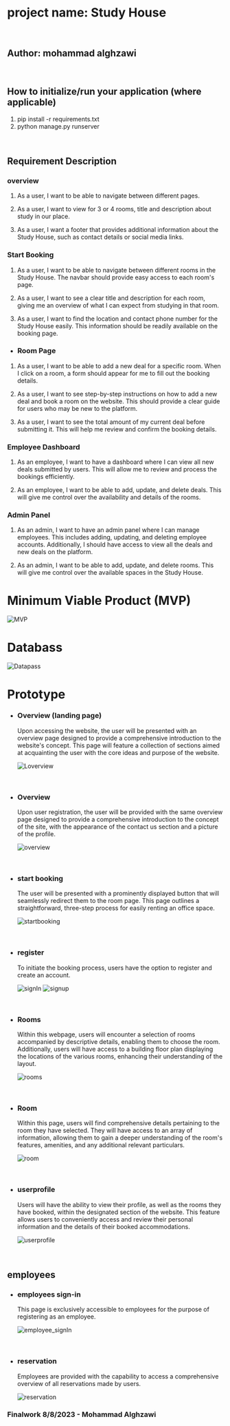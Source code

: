 # project name: Study House

<br/>


## Author: mohammad alghzawi

<br/>


## How to initialize/run your application (where applicable)

1. pip install -r requirements.txt
2. python manage.py runserver

<br>

## Requirement Description

### overview

1. As a user, I want to be able to navigate between different pages.

1. As a user, I want to view for 3 or 4 rooms, title and description about study in our place.

1. As a user, I want a footer that provides additional information about the Study House, such as contact details or social media links.

### Start Booking

1. As a user, I want to be able to navigate between different rooms in the Study House. The navbar should provide easy access to each room's page.

1. As a user, I want to see a clear title and description for each room, giving me an overview of what I can expect from studying in that room.

1. As a user, I want to find the location and contact phone number for the Study House easily. This information should be readily available on the booking page.

- ### Room Page

1. As a user, I want to be able to add a new deal for a specific room. When I click on a room, a form should appear for me to fill out the booking details.

1. As a user, I want to see step-by-step instructions on how to add a new deal and book a room on the website. This should provide a clear guide for users who may be new to the platform.

1. As a user, I want to see the total amount of my current deal before submitting it. This will help me review and confirm the booking details.

### Employee Dashboard

1. As an employee, I want to have a dashboard where I can view all new deals submitted by users. This will allow me to review and process the bookings efficiently.

1. As an employee, I want to be able to add, update, and delete deals. This will give me control over the availability and details of the rooms.

### Admin Panel

1. As an admin, I want to have an admin panel where I can manage employees. This includes adding, updating, and deleting employee accounts. Additionally, I should have access to view all the deals and new deals on the platform.

1. As an admin, I want to be able to add, update, and delete rooms. This will give me control over the available spaces in the Study House.

# Minimum Viable Product (MVP)

![MVP](./READMEimg/MVP_study_house.jpg)


# Databass

![Datapass](./READMEimg/Databass.png)


# Prototype

- ### Overview (landing page)

    Upon accessing the website, the user will be presented with an overview page designed to provide a comprehensive introduction to the website's concept. This page will feature a collection of sections aimed at acquainting the user with the core ideas and purpose of the website.

    ![Loverview](./READMEimg/Loverview.jpg)


<br/>

- ### Overview

    Upon user registration, the user will be provided with the same overview page designed to provide a comprehensive introduction to the concept of the site, with the appearance of the contact us section and a picture of the profile.

    ![overview](./READMEimg/overview.jpg)

<br/>

- ### start booking

    The user will be presented with a prominently displayed button that will seamlessly redirect them to the room page. This page outlines a straightforward, three-step process for easily renting an office space.

    ![startbooking](./READMEimg/startbooking.jpg)


<br/>

- ### register

    To initiate the booking process, users have the option to register and create an account.

    ![signIn](./READMEimg/signIn.jpg)
    ![signup](./READMEimg/signup.jpg)

<br/>

- ### Rooms

    Within this webpage, users will encounter a selection of rooms accompanied by descriptive details, enabling them to choose the room. Additionally, users will have access to a building floor plan displaying the locations of the various rooms, enhancing their understanding of the layout.

    ![rooms](./READMEimg/rooms.jpg)

<br/>

- ### Room

    Within this page, users will find comprehensive details pertaining to the room they have selected. They will have access to an array of information, allowing them to gain a deeper understanding of the room's features, amenities, and any additional relevant particulars.

    ![room](./READMEimg/room.jpg)

<br/>

- ### userprofile

    Users will have the ability to view their profile, as well as the rooms they have booked, within the designated section of the website. This feature allows users to conveniently access and review their personal information and the details of their booked accommodations.

    ![userprofile](./READMEimg/userprofile.jpg)


<br/>

## employees

- ### employees sign-in

    This page is exclusively accessible to employees for the purpose of registering as an employee.

    ![employee_signIn](./READMEimg/employee_signIn.jpg)

<br/>


- ### reservation

    Employees are provided with the capability to access a comprehensive overview of all reservations made by users.

    ![reservation](./READMEimg/reservation.jpg)


### Finalwork 8/8/2023 - Mohammad Alghzawi